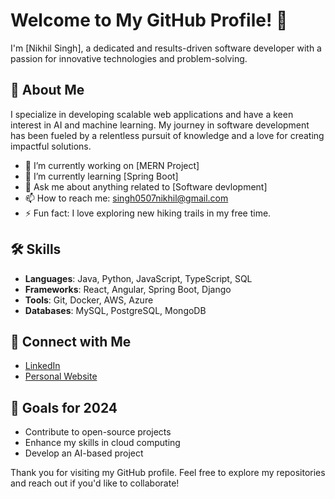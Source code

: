 # Welcome to My GitHub Profile! 👋

I'm [Nikhil Singh], a dedicated and results-driven software developer with a passion for innovative technologies and problem-solving.

## 🚀 About Me
I specialize in developing scalable web applications and have a keen interest in AI and machine learning. My journey in software development has been fueled by a relentless pursuit of knowledge and a love for creating impactful solutions.

- 🔭 I’m currently working on [MERN Project]
- 🌱 I’m currently learning [Spring Boot]
- 💬 Ask me about anything related to [Software devlopment]
- 📫 How to reach me: [singh0507nikhil@gmail.com](mailto:singh0507nikhil@gmail.com)
- ⚡ Fun fact: I love exploring new hiking trails in my free time.

## 🛠️ Skills
- **Languages**: Java, Python, JavaScript, TypeScript, SQL
- **Frameworks**: React, Angular, Spring Boot, Django
- **Tools**: Git, Docker, AWS, Azure
- **Databases**: MySQL, PostgreSQL, MongoDB

## 🤝 Connect with Me
- [LinkedIn](https://www.linkedin.com/in/nikhil07singh/)
- [Personal Website](https://nikhil05singh.github.io/My_portfolio-main/)

## 🎯 Goals for 2024
- Contribute to open-source projects
- Enhance my skills in cloud computing
- Develop an AI-based project

Thank you for visiting my GitHub profile. Feel free to explore my repositories and reach out if you'd like to collaborate!

